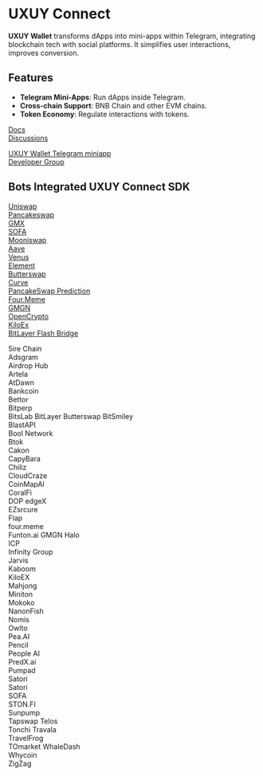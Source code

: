# UXUY Connect 

**UXUY Wallet** transforms dApps into mini-apps within Telegram, integrating blockchain tech with social platforms. It simplifies user interactions, improves conversion.

## Features

- **Telegram Mini-Apps**: Run dApps inside Telegram.
- **Cross-chain Support**: BNB Chain and other EVM chains.
- **Token Economy**: Regulate interactions with tokens.


[Docs](https://docs.uxuy.com/uxuy-connect/quickstart/)  
[Discussions](https://github.com/orgs/uxuyconnect/discussions)  

[UXUY Wallet Telegram miniapp](https://t.me/UXUYbot)  
[Developer Group](https://t.me/uxuyconnect)

## Bots Integrated UXUY Connect SDK

[Uniswap](https://uiswap-tg.pages.dev/#/swap)  
[Pancakeswap](https://upancakeswap.pages.dev/)  
[GMX](https://gmx-interface-uxuy.vercel.app/#/trade)   
[SOFA](https://t.me/SOFADAppBot/dapp)   
[Mooniswap](https://moonswap-a6y.pages.dev/)   
[Aave](https://aave-interface-uxuy.vercel.app/?marketName=proto_mainnet_v3)    
[Venus](https://venus-protocol-interface-evm-three.vercel.app/#/?chainId=56)  
[Element](https://t.me/element_nft_bot/dapp)   
[Butterswap](https://butterswap.io/swap)  
[Curve](https://curve-frontend.pages.dev/#/avalanche/swap?from=0x49d5c2bdffac6ce2bfdb6640f4f80f226bc10bab&to=0xc7198437980c041c805a1edcba50c1ce5db95118)  
[PancakeSwap Prediction](https://t.me/pancakefi_bot/prediction)  
[Four.Meme](https://four.meme)  
[GMGN](https://gmgn.ai/?chain=eth)  
[OpenCrypto](https://t.me/OpenCryptoBot_Bot/uxuy?startapp=d2lkZ2V0SWQ9VkZreFkzZFJPVlk=)  
[KiloEx](https://app.kiloex.io/?from=uxuy)   
[BitLayer Flash Bridge](https://www.bitlayer.org/flash-bridge)   




5ire Chain  
Adsgram  
Airdrop Hub  
Artela  
AtDawn  
Bankcoin  
Bettor  
Bitperp  
BitsLab
BitLayer
Butterswap
BitSmiley  
BlastAPI  
Bool Network  
Btok  
Cakon  
CapyBara  
Chiliz  
CloudCraze  
CoinMapAI   
CoralFi  
DOP
edgeX  
EZsrcure  
Flap  
four.meme  
Funton.ai
GMGN
Halo  
ICP  
Infinity Group  
Jarvis  
Kaboom  
KiloEX  
Mahjong  
Miniton  
Mokoko  
NanonFish  
Nomis  
Owlto  
Pea.AI  
Pencil  
People AI  
PredX.ai  
Pumpad  
Satori  
Satori  
SOFA  
STON.FI  
Sunpump  
Tapswap
Telos  
Tonchi
Travala  
TravelFrog  
TOmarket
WhaleDash  
Whycoin  
ZigZag  
